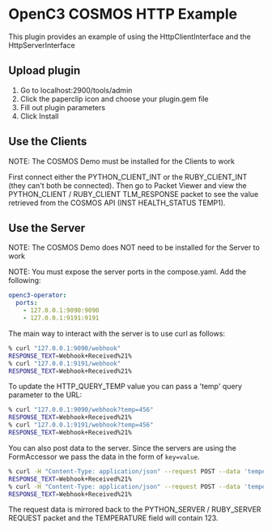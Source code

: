 # OpenC3 COSMOS HTTP Example

This plugin provides an example of using the HttpClientInterface and the HttpServerInterface

## Upload plugin

1. Go to localhost:2900/tools/admin
1. Click the paperclip icon and choose your plugin.gem file
1. Fill out plugin parameters
1. Click Install

## Use the Clients

NOTE: The COSMOS Demo must be installed for the Clients to work

First connect either the PYTHON_CLIENT_INT or the RUBY_CLIENT_INT (they can't both be connected). Then go to Packet Viewer and view the PYTHON_CLIENT / RUBY_CLIENT TLM_RESPONSE packet to see the value retrieved from the COSMOS API (INST HEALTH_STATUS TEMP1).

## Use the Server

NOTE: The COSMOS Demo does NOT need to be installed for the Server to work

NOTE: You must expose the server ports in the compose.yaml. Add the following:

```yaml
openc3-operator:
  ports:
    - 127.0.0.1:9090:9090
    - 127.0.0.1:9191:9191
```

The main way to interact with the server is to use curl as follows:

```bash
% curl "127.0.0.1:9090/webhook"
RESPONSE_TEXT=Webhook+Received%21%
% curl "127.0.0.1:9191/webhook"
RESPONSE_TEXT=Webhook+Received%21%
```

To update the HTTP_QUERY_TEMP value you can pass a 'temp' query parameter to the URL:

```bash
% curl "127.0.0.1:9090/webhook?temp=456"
RESPONSE_TEXT=Webhook+Received%21%
% curl "127.0.0.1:9191/webhook?temp=456"
RESPONSE_TEXT=Webhook+Received%21%
```

You can also post data to the server. Since the servers are using the FormAccessor we pass the data in the form of `key=value`.

```bash
% curl -H "Content-Type: application/json" --request POST --data 'temperature=123' "127.0.0.1:9090/webhook"
RESPONSE_TEXT=Webhook+Received%21%
% curl -H "Content-Type: application/json" --request POST --data 'temperature=123' "127.0.0.1:9191/webhook"
RESPONSE_TEXT=Webhook+Received%21%
```

The request data is mirrored back to the PYTHON_SERVER / RUBY_SERVER REQUEST packet and the TEMPERATURE field will contain 123.
